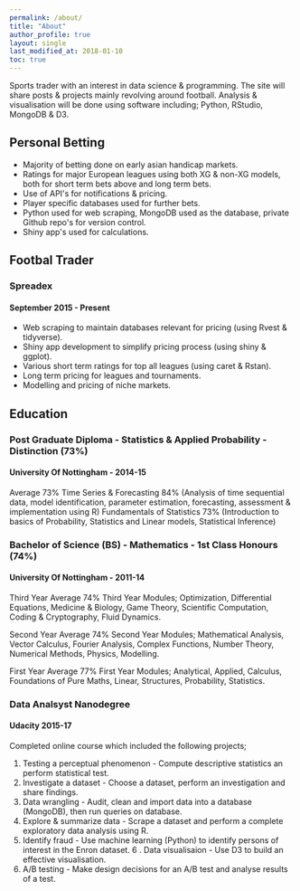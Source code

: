 ```yaml
---
permalink: /about/
title: "About"
author_profile: true
layout: single
last_modified_at: 2018-01-10
toc: true
---
```

Sports trader with an interest in data science & programming.  The site will share posts & projects mainly revolving around football.
Analysis & visualisation will be done using software including;
Python, RStudio, MongoDB & D3.

## Personal Betting
- Majority of betting done on early asian handicap markets.
- Ratings for major European leagues using both XG & non-XG models, both for short term bets above and long term bets.
- Use of API's for notifications & pricing.
- Player specific databases used for further bets.
- Python used for web scraping, MongoDB used as the database, private Github repo's for version control.
- Shiny app's used for calculations. 

## Footbal Trader
### Spreadex
#### September 2015 - Present
- Web scraping to maintain databases relevant for pricing (using Rvest & tidyverse).
- Shiny app development to simplify pricing process (using shiny & ggplot).
- Various short term ratings for top all leagues (using caret & Rstan).
- Long term pricing for leagues and tournaments.
- Modelling and pricing of niche markets.

## Education
### Post Graduate Diploma - Statistics & Applied Probability - Distinction (73%)
#### University Of Nottingham - 2014-15
Average 73%
Time Series & Forecasting 84% (Analysis of time sequential data, model identification, parameter estimation, forecasting, assessment & implementation using R)
Fundamentals of Statistics 73% (Introduction to basics of Probability, Statistics and Linear models, Statistical Inference)

### Bachelor of Science (BS) - Mathematics - 1st Class Honours (74%)
#### University Of Nottingham - 2011-14
Third Year Average 74%
Third Year Modules; Optimization, Differential Equations, Medicine & Biology, Game Theory, Scientific Computation, Coding & Cryptography, Fluid Dynamics.

Second Year Average 74%
Second Year Modules; Mathematical Analysis, Vector Calculus, Fourier Analysis, Complex Functions, Number Theory, Numerical Methods, Physics, Modelling.

First Year Average 77%
First Year Modules; Analytical, Applied, Calculus, Foundations of Pure Maths, Linear, Structures, Probability, Statistics.

### Data Analsyst Nanodegree
#### Udacity 2015-17
Completed online course which included the following projects;
1. Testing a perceptual phenomenon - Compute descriptive statistics an perform statistical test.
2. Investigate a dataset - Choose a dataset, perform an investigation and share findings.
3. Data wrangling - Audit, clean and import data into a database (MongoDB), then run queries on database.
4. Explore & summarize data - Scrape a dataset and perform a complete exploratory data analysis using R.
5. Identify fraud - Use machine learning (Python) to identify persons of interest in the Enron dataset.
6 . Data visualisaion - Use D3 to build an effective visualisation.
7. A/B testing - Make design decisions for an A/B test and analyse results of a test.
